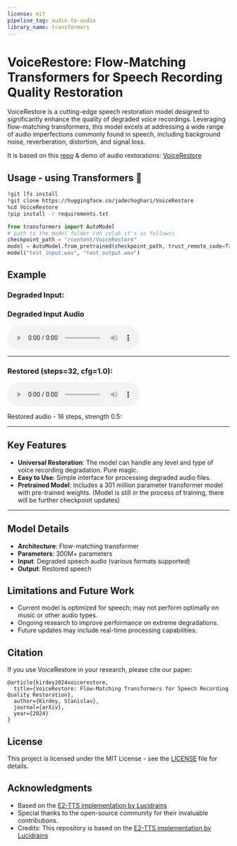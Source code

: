 ```yaml
---
license: mit
pipeline_tag: audio-to-audio
library_name: transformers
---
```

# VoiceRestore: Flow-Matching Transformers for Speech Recording Quality Restoration

VoiceRestore is a cutting-edge speech restoration model designed to significantly enhance the quality of degraded voice recordings. Leveraging flow-matching transformers, this model excels at addressing a wide range of audio imperfections commonly found in speech, including background noise, reverberation, distortion, and signal loss.

It is based on this [repo](https://github.com/skirdey/voicerestore) & demo of audio restorations: [VoiceRestore](https://sparkling-rabanadas-3082be.netlify.app/)

## Usage - using Transformers 🤗
``` bash
!git lfs install
!git clone https://huggingface.co/jadechoghari/VoiceRestore
%cd VoiceRestore
!pip install -r requirements.txt
```

``` python
from transformers import AutoModel
# path to the model folder (on colab it's as follows)
checkpoint_path = "/content/VoiceRestore"
model = AutoModel.from_pretrained(checkpoint_path, trust_remote_code=True)
model("test_input.wav", "test_output.wav")
```




## Example
### Degraded Input: 

### Degraded Input Audio

<audio controls>
  <source src="https://huggingface.co/jadechoghari/VoiceRestore/resolve/main/test_input.wav" type="audio/mpeg">
  Your browser does not support the audio element.
</audio>

---
### Restored (steps=32, cfg=1.0):

<audio controls>
  <source src="https://huggingface.co/jadechoghari/VoiceRestore/resolve/main/test_output.wav" type="audio/mpeg">
  Your browser does not support the audio element.
</audio>

Restored audio - 16 steps, strength 0.5:

---
## Key Features

- **Universal Restoration**: The model can handle any level and type of voice recording degradation. Pure magic.  
- **Easy to Use**: Simple interface for processing degraded audio files.
- **Pretrained Model**: Includes a 301 million parameter transformer model with pre-trained weights. (Model is still in the process of training, there will be further checkpoint updates)

---


## Model Details

- **Architecture**: Flow-matching transformer
- **Parameters**: 300M+ parameters
- **Input**: Degraded speech audio (various formats supported)
- **Output**: Restored speech

## Limitations and Future Work

- Current model is optimized for speech; may not perform optimally on music or other audio types.
- Ongoing research to improve performance on extreme degradations.
- Future updates may include real-time processing capabilities.

## Citation

If you use VoiceRestore in your research, please cite our paper:

```
@article{kirdey2024voicerestore,
  title={VoiceRestore: Flow-Matching Transformers for Speech Recording Quality Restoration},
  author={Kirdey, Stanislav},
  journal={arXiv},
  year={2024}
}
```

## License

This project is licensed under the MIT License - see the [LICENSE](LICENSE) file for details.

## Acknowledgments

- Based on the [E2-TTS implementation by Lucidrains](https://github.com/lucidrains/e2-tts-pytorch)
- Special thanks to the open-source community for their invaluable contributions.
- Credits: This repository is based on the [E2-TTS implementation by Lucidrains](https://github.com/lucidrains/e2-tts-pytorch)